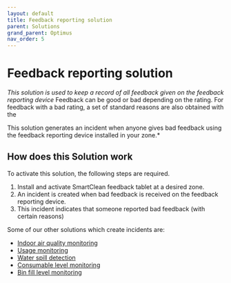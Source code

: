 ```yaml
---
layout: default
title: Feedback reporting solution
parent: Solutions
grand_parent: Optimus
nav_order: 5
---
```

# Feedback reporting solution
*This solution is used to keep a record of all feedback given on the feedback reporting device*
Feedback can be good or bad depending on the rating.
For feedback with a bad rating, a set of standard reasons are also obtained with the 

This solution generates an incident when anyone gives bad feedback using the feedback reporting device installed in your zone.*

## How does this Solution work
To activate this solution, the following steps are required.

1. Install and activate SmartClean feedback tablet at a desired zone.
2. An incident is created when bad feedback is received on the feedback reporting device.
3. This incident indicates that someone reported bad feedback (with certain reasons)

Some of our other solutions which create incidents are:
- [Indoor air quality monitoring](/vcs_aq.html)
- [Usage monitoring](/vcs_pc.html)
- [Water spill detection](/vcs_wd.html)
- [Consumable level monitoring](/vcs_cmd.html)
- [Bin fill level monitoring](/vcs_bin.html)
